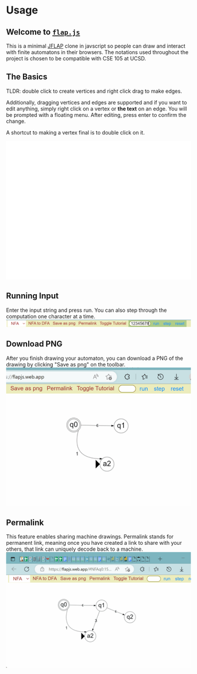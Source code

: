 # Usage

## Welcome to [`flap.js`](https://flapjs.web.app)
This is a minimal [JFLAP](https://www.jflap.org/) clone in javscript so people can draw and interact with finite automatons in their browsers. The notations used throughout the project is chosen to be compatible with CSE 105 at UCSD.

## The Basics
TLDR: double click to create vertices and right click drag to make edges.

Additionally, dragging vertices and edges are supported and if you want to edit anything, simply right click on a vertex or **the text** on an edge. You will be prompted with a floating menu. After editing, press enter to confirm the change.

A shortcut to making a vertex final is to double click on it.

![basics.gif](assets/basics.gif)

## Running Input
Enter the input string and press run. You can also step through the computation one character at a time.
![running_input.png](assets/running_input.png)

## Download PNG
After you finish drawing your automaton, you can download a PNG of the drawing by clicking "Save as png" on the toolbar.
![download.gif](assets/download.gif)

## Permalink
This feature enables sharing machine drawings. Permalink stands for permanent link, meaning once you have created a link to share with your others, that link can uniquely decode back to a machine.
![permalink.gif](assets/permalink.gif)
